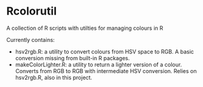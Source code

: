 Rcolorutil
==========

A collection of R scripts with utilties for managing colours in R

Currently contains:
* hsv2rgb.R: a utility to convert colours from HSV space to RGB. A basic conversion missing from built-in R packages.
* makeColorLighter.R: a utility to return a lighter version of a colour. Converts from RGB to RGB with intermediate HSV conversion. Relies on hsv2rgb.R, also in this project.
